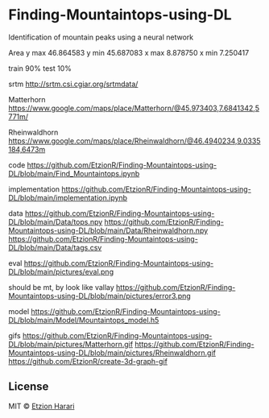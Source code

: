 # Finding-Mountaintops-using-DL
Identification of mountain peaks using a neural network

Area
y max 46.864583 
y min 45.687083 
x max 8.878750 
x min 7.250417 

train 90%
test 10%

srtm
http://srtm.csi.cgiar.org/srtmdata/

Matterhorn
https://www.google.com/maps/place/Matterhorn/@45.973403,7.6841342,5771m/

Rheinwaldhorn
https://www.google.com/maps/place/Rheinwaldhorn/@46.4940234,9.0335184,6473m

code
https://github.com/EtzionR/Finding-Mountaintops-using-DL/blob/main/Find_Mountaintops.ipynb

implementation
https://github.com/EtzionR/Finding-Mountaintops-using-DL/blob/main/implementation.ipynb

data
https://github.com/EtzionR/Finding-Mountaintops-using-DL/blob/main/Data/tops.npy
https://github.com/EtzionR/Finding-Mountaintops-using-DL/blob/main/Data/Rheinwaldhorn.npy
https://github.com/EtzionR/Finding-Mountaintops-using-DL/blob/main/Data/tags.csv

eval
https://github.com/EtzionR/Finding-Mountaintops-using-DL/blob/main/pictures/eval.png

should be mt, by look like vallay
https://github.com/EtzionR/Finding-Mountaintops-using-DL/blob/main/pictures/error3.png

model
https://github.com/EtzionR/Finding-Mountaintops-using-DL/blob/main/Model/Mountaintops_model.h5

gifs
https://github.com/EtzionR/Finding-Mountaintops-using-DL/blob/main/pictures/Matterhorn.gif
https://github.com/EtzionR/Finding-Mountaintops-using-DL/blob/main/pictures/Rheinwaldhorn.gif
https://github.com/EtzionR/create-3d-graph-gif



## License
MIT © [Etzion Harari](https://github.com/EtzionData)
